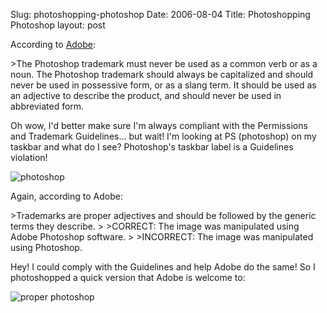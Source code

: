 Slug: photoshopping-photoshop
Date: 2006-08-04
Title: Photoshopping Photoshop
layout: post

According to [Adobe](http://www.adobe.com/misc/trade.html#photoshop):

&gt;The Photoshop trademark must never be used as a common verb or as a noun. The Photoshop trademark should always be capitalized and should never be used in possessive form, or as a slang term. It should be used as an adjective to describe the product, and should never be used in abbreviated form.

Oh wow, I&#39;d better make sure I&#39;m always compliant with the Permissions and Trademark Guidelines... but wait! I&#39;m looking at PS (photoshop) on my taskbar and what do I see? Photoshop&#39;s taskbar label is a Guidelines violation!

<img alt="photoshop" class="at-xid-6a010534988cd3970b0120a5b36618970c" id="image2352" src="http://steveivy.typepad.com/.a/6a010534988cd3970b0120a5b36618970c-pi" />

Again, according to Adobe:

&gt;Trademarks are proper adjectives and should be followed by the generic terms they describe.
&gt;
&gt;CORRECT: The image was manipulated using Adobe Photoshop software.
&gt;
&gt;INCORRECT: The image was manipulated using Photoshop.

Hey! I could comply with the Guidelines and help Adobe do the same! So I photoshopped a quick version that Adobe is welcome to:

<img alt="proper photoshop" class="at-xid-6a010534988cd3970b0120a5b36620970c" id="image2353" src="http://steveivy.typepad.com/.a/6a010534988cd3970b0120a5b36620970c-pi" />
